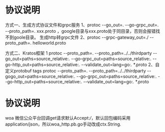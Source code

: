 # 协议说明
方式一、生成方式协议文件和grpc服务
1、protoc --go_out=. --go-grpc_out=. --proto_path=. xxx.proto ，google目录与xxx.proto处于同目录，否则会报错找不到goole目录。
生成http转grpc文件
2、protoc --grpc-gateway_out=./ --proto_path=. helloworld.proto

方式二、Kratos框架
1
protoc --proto_path=. --proto_path=../../thirdparty --go_out=paths=source_relative:. --go-grpc_out=paths=source_relative:. --go-http_out=paths=source_relative:. --validate_out=lang=go:. *.proto
2、自定义protobuf tags
protoc --proto_path=. --proto_path=../../thirdparty --gogo_out=paths=source_relative:. --go-grpc_out=paths=source_relative:. --go-http_out=paths=source_relative:. --validate_out=lang=go:. *.proto


# 协议说明
woa 微信公众平台回调get请求默认Accept:*/*，默认回包编码采用application/json，所以woa_http.pb.go手动改成ctx.String.